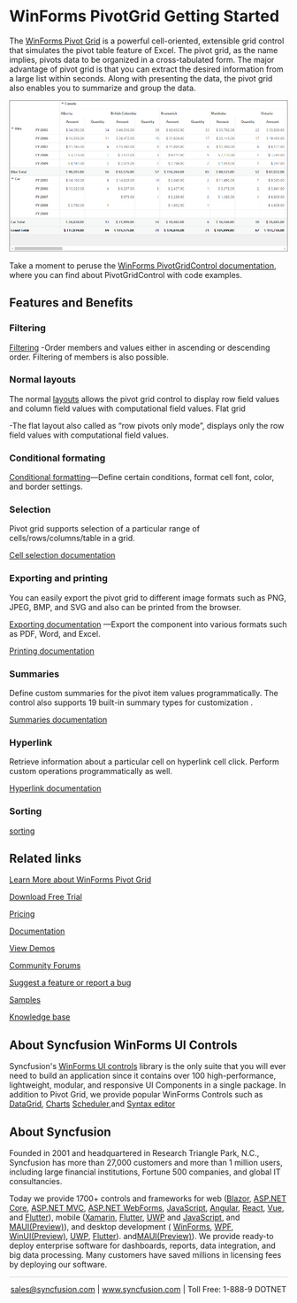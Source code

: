 # WinForms PivotGrid Getting Started

The [WinForms Pivot Grid](https://www.syncfusion.com/winforms-ui-controls/pivot-grid?utm_source=github&utm_medium=listing&utm_campaign=winforms-pivotgrid-github-samples) is a powerful cell-oriented, extensible grid control that simulates the pivot table feature of Excel. The pivot grid, as the name implies, pivots data to be organized in a cross-tabulated form. The major advantage of pivot grid is that you can extract the desired information from a large list within seconds. Along with presenting the data, the pivot grid also enables you to summarize and group the data.

![WinForms PivotGrid Getting Started](Image/PivotGrid_GettingStarted.png)

Take a moment to peruse the [WinForms PivotGridControl documentation]( https://help.syncfusion.com/windowsforms/pivot-grid/overview?utm_source=github&utm_medium=listing&utm_campaign=winforms-pivotgrid-github-samples), where you can find about PivotGridControl with code examples.

## Features and Benefits

### Filtering

[Filtering](https://help.syncfusion.com/windowsforms/pivot-grid/filtering?utm_source=github&utm_medium=listing&utm_campaign=winforms-pivotgrid-github-samples) 
-Order members and values either in ascending or descending order. Filtering of members is also possible.

### Normal layouts

The normal [layouts](https://help.syncfusion.com/windowsforms/pivot-grid/layouts?utm_source=github&utm_medium=listing&utm_campaign=winforms-pivotgrid-github-samples) allows the pivot grid control to display row field values and column field values with computational field values. Flat grid 

-The flat layout also called as “row pivots only mode”, displays only the row field values with computational field values. 

### Conditional formating

[Conditional formatting](https://help.syncfusion.com/windowsforms/pivot-grid/conditional-formatting?utm_source=github&utm_medium=listing&utm_campaign=winforms-pivotgrid-github-samples)—Define certain conditions, format cell font, color, and border settings.

### Selection

Pivot grid supports selection of a particular range of cells/rows/columns/table in a grid. 

[Cell selection documentation](https://help.syncfusion.com/windowsforms/pivot-grid/cell-selection?utm_source=github&utm_medium=listing&utm_campaign=winforms-pivotgrid-github-samples)

### Exporting and printing

You can easily export the pivot grid to different image formats such as PNG, JPEG, BMP, and SVG and also can be printed from the browser.

[Exporting documentation](https://help.syncfusion.com/windowsforms/pivot-grid/exporting?utm_source=github&utm_medium=listing&utm_campaign=winforms-pivotgrid-github-samples)
—Export the component into various formats such as PDF, Word, and Excel.

[Printing documentation](https://help.syncfusion.com/windowsforms/pivot-grid/printing?utm_source=github&utm_medium=listing&utm_campaign=winforms-pivotgrid-github-samples)

### Summaries

Define custom summaries for the pivot item values programmatically. The control also supports 19 built-in summary types for customization .

 [Summaries documentation](https://help.syncfusion.com/windowsforms/pivot-grid/summaries?utm_source=github&utm_medium=listing&utm_campaign=winforms-pivotgrid-github-samples)

 ### Hyperlink

Retrieve information about a particular cell on hyperlink cell click. Perform custom operations programmatically as well.

[Hyperlink documentation](https://help.syncfusion.com/windowsforms/pivot-grid/hyperlink-cells?utm_source=github&utm_medium=listing&utm_campaign=winforms-pivotgrid-github-samples)

### Sorting

[sorting](https://help.syncfusion.com/windowsforms/pivot-grid/sorting?utm_source=github&utm_medium=listing&utm_campaign=winforms-pivotgrid-github-samples)

## Related links
[Learn More about WinForms Pivot Grid](https://www.syncfusion.com/winforms-ui-controls/pivot-grid?utm_source=github&utm_medium=listing&utm_campaign=winforms-pivotgrid-github-samples)

[Download Free Trial](https://www.syncfusion.com/downloads/windowsforms?utm_source=github&utm_medium=listing&utm_campaign=winforms-pivotgrid-github-samples)

[Pricing](https://www.syncfusion.com/sales/products/windowsforms?utm_source=github&utm_medium=listing&utm_campaign=winforms-pivotgrid-github-samples)

[Documentation](https://help.syncfusion.com/windowsforms/pivot-grid/getting-started?utm_source=github&utm_medium=listing&utm_campaign=winforms-pivotgrid-github-samples)

[View Demos](https://github.com/syncfusion/winforms-demos/tree/master/pivotgrid?utm_source=github&utm_medium=listing&utm_campaign=winforms-pivotgrid-github-samples)

[Community Forums](https://www.syncfusion.com/forums/windowsforms?utm_source=github&utm_medium=listing&utm_campaign=winforms-pivotgrid-github-samples)

[Suggest a feature or report a bug](https://www.syncfusion.com/feedback/winforms?utm_source=github&utm_medium=listing&utm_campaign=winforms-pivotgrid-github-samples)

[Samples](https://github.com/syncfusion/winforms-demos/tree/master/pivotgrid?utm_source=github&utm_medium=listing&utm_campaign=winforms-pivotgrid-github-samples)

[Knowledge base](https://www.syncfusion.com/kb/windowsforms?utm_source=github&utm_medium=listing&utm_campaign=winforms-pivotgrid-github-samples)

## About Syncfusion WinForms UI Controls
Syncfusion's [WinForms UI controls](https://www.syncfusion.com/winforms-ui-controls?utm_source=github&utm_medium=listing&utm_campaign=winforms-pivotgrid-github-samples) library is the only suite that you will ever need to build an application since it contains over 100 high-performance, lightweight, modular, and responsive UI Components in a single package. In addition to Pivot Grid, we provide popular WinForms Controls such as [DataGrid](https://www.syncfusion.com/winforms-ui-controls/datagrid?utm_source=github&utm_medium=listing&utm_campaign=winforms-pivotgrid-github-samples), [Charts](https://www.syncfusion.com/WinForms-ui-controls/chart?utm_source=github&utm_medium=listing&utm_campaign=winforms-pivotgrid-github-samples) [Scheduler](https://www.syncfusion.com/winforms-ui-controls/scheduler?utm_source=github&utm_medium=listing&utm_campaign=winforms-pivotgrid-github-samples),and [Syntax editor](https://www.syncfusion.com/winforms-ui-controls/syntax-editor?utm_source=github&utm_medium=listing&utm_campaign=winforms-pivotgrid-github-samples)

## About Syncfusion

Founded in 2001 and headquartered in Research Triangle Park, N.C., Syncfusion has more than 27,000 customers and more than 1 million users, including large financial institutions, Fortune 500 companies, and global IT consultancies.
 
Today we provide 1700+ controls and frameworks for web ([Blazor](https://www.syncfusion.com/blazor-components?utm_source=github&utm_medium=listing&utm_campaign=winforms-pivotgrid-github-samples), [ASP.NET Core](https://www.syncfusion.com/aspnet-core-ui-controls?utm_source=github&utm_medium=listing&utm_campaign=winforms-pivotgrid-github-samples), [ASP.NET MVC](https://www.syncfusion.com/aspnet-mvc-ui-controls?utm_source=github&utm_medium=listing&utm_campaign=winforms-pivotgrid-github-samples), [ASP.NET WebForms](https://www.syncfusion.com/jquery/aspnet-web-forms-ui-controls?utm_source=github&utm_medium=listing&utm_campaign=winforms-pivotgrid-github-samples), [JavaScript](https://www.syncfusion.com/javascript-ui-controls?utm_source=github&utm_medium=listing&utm_campaign=winforms-pivotgrid-github-samples), [Angular](https://www.syncfusion.com/angular-ui-components?utm_source=github&utm_medium=listing&utm_campaign=winforms-pivotgrid-github-samples), [React](https://www.syncfusion.com/react-ui-components?utm_source=github&utm_medium=listing&utm_campaign=winforms-pivotgrid-github-samples), [Vue](https://www.syncfusion.com/vue-ui-components?utm_source=github&utm_medium=listing&utm_campaign=winforms-pivotgrid-github-samples), and [Flutter](https://www.syncfusion.com/flutter-widgets?utm_source=github&utm_medium=listing&utm_campaign=winforms-pivotgrid-github-samples)), mobile ([Xamarin](https://www.syncfusion.com/xamarin-ui-controls?utm_source=github&utm_medium=listing&utm_campaign=winforms-pivotgrid-github-samples), [Flutter](https://www.syncfusion.com/flutter-widgets?utm_source=github&utm_medium=listing&utm_campaign=winforms-pivotgrid-github-samples), [UWP](https://www.syncfusion.com/uwp-ui-controls?utm_source=github&utm_medium=listing&utm_campaign=winforms-pivotgrid-github-samples) and [JavaScript](https://www.syncfusion.com/javascript-ui-controls?utm_source=github&utm_medium=listing&utm_campaign=winforms-pivotgrid-github-samples), and [MAUI(Preview)](https://www.syncfusion.com/maui-controls?utm_source=github&utm_medium=listing&utm_campaign=winforms-pivotgrid-github-samples)), and desktop development ( [WinForms](https://www.syncfusion.com/winforms-ui-controls?utm_source=github&utm_medium=listing&utm_campaign=winforms-pivotgrid-github-samples), [WPF](https://www.syncfusion.com/wpf-ui-controls?utm_source=github&utm_medium=listing&utm_campaign=winforms-pivotgrid-github-samples), [WinUI(Preview)](https://www.syncfusion.com/winui-controls?utm_source=github&utm_medium=listing&utm_campaign=winforms-pivotgrid-github-samples), [UWP](https://www.syncfusion.com/uwp-ui-controls?utm_source=github&utm_medium=listing&utm_campaign=winforms-pivotgrid-github-samples), [Flutter](https://www.syncfusion.com/flutter-widgets?utm_source=github&utm_medium=listing&utm_campaign=winforms-pivotgrid-github-samples)). and[MAUI(Preview)](https://www.syncfusion.com/maui-controls?utm_source=github&utm_medium=listing&utm_campaign=winforms-pivotgrid-github-samples)). We provide ready-to deploy enterprise software for dashboards, reports, data integration, and big data processing. Many customers have saved millions in licensing fees by deploying our software.

<hr style="height:0.3px;border:none;color:lightgrey;background-color:lightgrey;" />

<p align="center">
  <a href="mailto:sales@syncfusion.com?Subject=Syncfusion WinForms Pivot Grid - GitHub" target="_top">sales@syncfusion.com</a>   | <a href="https://www.syncfusion.com?utm_source=github&utm_medium=listing&utm_campaign=winforms-pivotgrid-github-samples">www.syncfusion.com</a>  | Toll Free: 1-888-9 DOTNET <br>
</p>
